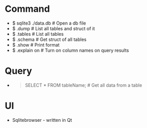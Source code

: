 Command
=====
* $ sqlite3 ./data.db # Open a db file
* $ .dump             # List all tables and struct of it
* $ .tables           # List all tables
* $ .schema           # Get struct of all tables
* $ .show                    # Print format
* $ .explain on              # Turn on column names on query results

Query
=====
* > SELECT * FROM tableName; # Get all data from a table

UI
=====
* Sqlitebrowser - written in Qt
